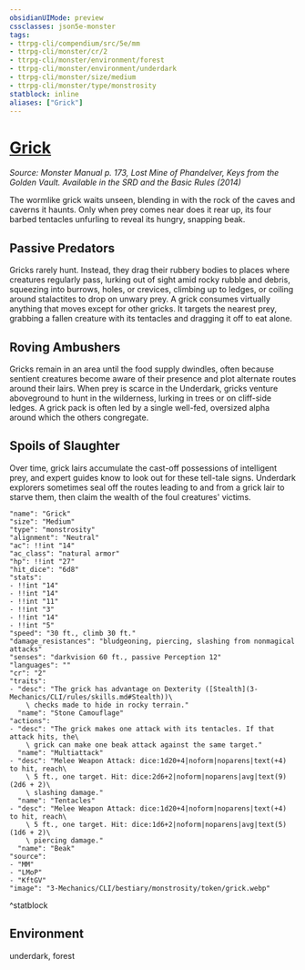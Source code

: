 ```yaml
---
obsidianUIMode: preview
cssclasses: json5e-monster
tags:
- ttrpg-cli/compendium/src/5e/mm
- ttrpg-cli/monster/cr/2
- ttrpg-cli/monster/environment/forest
- ttrpg-cli/monster/environment/underdark
- ttrpg-cli/monster/size/medium
- ttrpg-cli/monster/type/monstrosity
statblock: inline
aliases: ["Grick"]
---
```

# [Grick](3-Mechanics\CLI\bestiary\monstrosity/grick.md)
*Source: Monster Manual p. 173, Lost Mine of Phandelver, Keys from the Golden Vault. Available in the <span title='Systems Reference Document (5.1)'>SRD</span> and the Basic Rules (2014)*  

The wormlike grick waits unseen, blending in with the rock of the caves and caverns it haunts. Only when prey comes near does it rear up, its four barbed tentacles unfurling to reveal its hungry, snapping beak.

## Passive Predators

Gricks rarely hunt. Instead, they drag their rubbery bodies to places where creatures regularly pass, lurking out of sight amid rocky rubble and debris, squeezing into burrows, holes, or crevices, climbing up to ledges, or coiling around stalactites to drop on unwary prey. A grick consumes virtually anything that moves except for other gricks. It targets the nearest prey, grabbing a fallen creature with its tentacles and dragging it off to eat alone.

## Roving Ambushers

Gricks remain in an area until the food supply dwindles, often because sentient creatures become aware of their presence and plot alternate routes around their lairs. When prey is scarce in the Underdark, gricks venture aboveground to hunt in the wilderness, lurking in trees or on cliff-side ledges. A grick pack is often led by a single well-fed, oversized alpha around which the others congregate.

## Spoils of Slaughter

Over time, grick lairs accumulate the cast-off possessions of intelligent prey, and expert guides know to look out for these tell-tale signs. Underdark explorers sometimes seal off the routes leading to and from a grick lair to starve them, then claim the wealth of the foul creatures' victims.

```statblock
"name": "Grick"
"size": "Medium"
"type": "monstrosity"
"alignment": "Neutral"
"ac": !!int "14"
"ac_class": "natural armor"
"hp": !!int "27"
"hit_dice": "6d8"
"stats":
- !!int "14"
- !!int "14"
- !!int "11"
- !!int "3"
- !!int "14"
- !!int "5"
"speed": "30 ft., climb 30 ft."
"damage_resistances": "bludgeoning, piercing, slashing from nonmagical attacks"
"senses": "darkvision 60 ft., passive Perception 12"
"languages": ""
"cr": "2"
"traits":
- "desc": "The grick has advantage on Dexterity ([Stealth](3-Mechanics/CLI/rules/skills.md#Stealth))\
    \ checks made to hide in rocky terrain."
  "name": "Stone Camouflage"
"actions":
- "desc": "The grick makes one attack with its tentacles. If that attack hits, the\
    \ grick can make one beak attack against the same target."
  "name": "Multiattack"
- "desc": "Melee Weapon Attack: dice:1d20+4|noform|noparens|text(+4) to hit, reach\
    \ 5 ft., one target. Hit: dice:2d6+2|noform|noparens|avg|text(9) (2d6 + 2)\
    \ slashing damage."
  "name": "Tentacles"
- "desc": "Melee Weapon Attack: dice:1d20+4|noform|noparens|text(+4) to hit, reach\
    \ 5 ft., one target. Hit: dice:1d6+2|noform|noparens|avg|text(5) (1d6 + 2)\
    \ piercing damage."
  "name": "Beak"
"source":
- "MM"
- "LMoP"
- "KftGV"
"image": "3-Mechanics/CLI/bestiary/monstrosity/token/grick.webp"
```
^statblock

## Environment

underdark, forest
